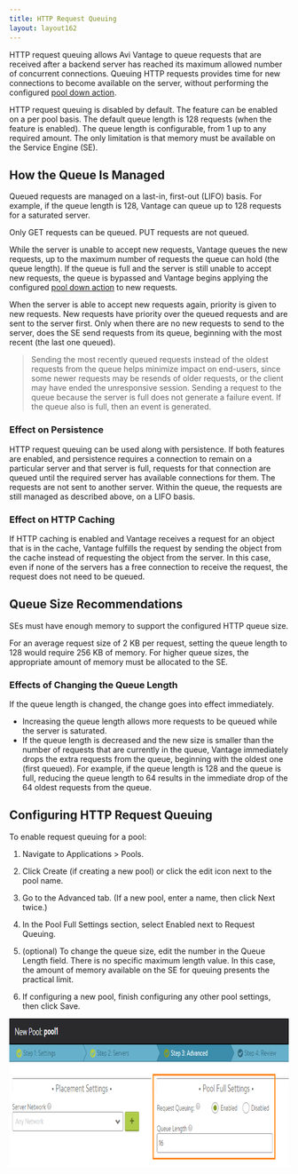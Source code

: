 ```yaml
---
title: HTTP Request Queuing
layout: layout162
---
```

HTTP request queuing allows Avi Vantage to queue requests that are received after a backend server has reached its maximum allowed number of concurrent connections. Queuing HTTP requests provides time for new connections to become available on the server, without performing the configured <a href="/docs/16.2/configuration-guide/applications/pools/#servers">pool down action</a>.

HTTP request queuing is disabled by default. The feature can be enabled on a per pool basis. The default queue length is 128 requests (when the feature is enabled). The queue length is configurable, from 1 up to any required amount. The only limitation is that memory must be available on the Service Engine (SE).

## How the Queue Is Managed

Queued requests are managed on a last-in, first-out (LIFO) basis. For example, if the queue length is 128, Vantage can queue up to 128 requests for a saturated server.

Only GET requests can be queued. PUT requests are not queued.

While the server is unable to accept new requests, Vantage queues the new requests, up to the maximum number of requests the queue can hold (the queue length). If the queue is full and the server is still unable to accept new requests, the queue is bypassed and Vantage begins applying the configured <a href="/docs/16.2/configuration-guide/applications/pools/#servers">pool down action</a> to new requests.

When the server is able to accept new requests again, priority is given to new requests. New requests have priority over the queued requests and are sent to the server first. Only when there are no new requests to send to the server, does the SE send requests from its queue, beginning with the most recent (the last one queued).
> Sending the most recently queued requests instead of the oldest requests from the queue helps minimize impact on end-users, since some newer requests may be resends of older requests, or the client may have ended the unresponsive session. 
> Sending a request to the queue because the server is full does not generate a failure event. If the queue also is full, then an event is generated.
 

### Effect on Persistence

HTTP request queuing can be used along with persistence. If both features are enabled, and persistence requires a connection to remain on a particular server and that server is full, requests for that connection are queued until the required server has available connections for them. The requests are not sent to another server. Within the queue, the requests are still managed as described above, on a LIFO basis.

### Effect on HTTP Caching

If HTTP caching is enabled and Vantage receives a request for an object that is in the cache, Vantage fulfills the request by sending the object from the cache instead of requesting the object from the server. In this case, even if none of the servers has a free connection to receive the request, the request does not need to be queued.

## Queue Size Recommendations

SEs must have enough memory to support the configured HTTP queue size.

For an average request size of 2 KB per request, setting the queue length to 128 would require 256 KB of memory. For higher queue sizes, the appropriate amount of memory must be allocated to the SE.

### Effects of Changing the Queue Length

If the queue length is changed, the change goes into effect immediately.

* Increasing the queue length allows more requests to be queued while the server is saturated. 
* If the queue length is decreased and the new size is smaller than the number of requests that are currently in the queue, Vantage immediately drops the extra requests from the queue, beginning with the oldest one (first queued). For example, if the queue length is 128 and the queue is full, reducing the queue length to 64 results in the immediate drop of the 64 oldest requests from the queue.  

## Configuring HTTP Request Queuing

To enable request queuing for a pool:
<ol> 
 <li> <p>Navigate to Applications &gt; Pools.</p> </li> 
 <li> <p>Click Create (if creating a new pool) or click the edit icon next to the pool name.</p> </li> 
 <li> <p>Go to the Advanced tab. (If a new pool, enter a name, then click Next twice.)</p> </li> 
 <li> <p>In the Pool Full Settings section, select Enabled next to Request Queuing.</p> </li> 
 <li> <p>(optional) To change the queue size, edit the number in the Queue Length field. There is no specific maximum length value. In this case, the amount of memory available on the SE for queuing presents the practical limit.</p> </li> 
 <li> <p>If configuring a new pool, finish configuring any other pool settings, then click Save.</p> </li> 
</ol> 

<a href="img/pool-rqst-queuing.png"><img src="img/pool-rqst-queuing.png" alt="pool-rqst-queuing" width="805" height="267" class="alignnone size-full wp-image-5660"></a>

